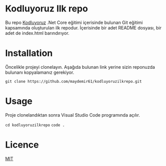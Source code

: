 # Kodluyoruz Ilk repo

Bu repo [Kodluyoruz](https://www.kodluyoruz.org/) .Net Core eğitimi içerisinde bulunan Git eğitimi kapsamında oluşturulan ilk repodur. İçerisinde bir adet README dosyası, bir adet de index.html barındırıyor.

# Installation

Öncelikle projeyi clonelayın. Aşağıda bulunan link yerine sizin reponuzda bulunanı kopyalamanız gerekiyor.

`git clone https://github.com/maydemir61/kodluyoruzilkrepo.git`

# Usage

Proje clonelandıktan sonra Visual Studio Code programında açılır.

`cd kodluyoruzilkrepo`
`code .`

# Licence

[MIT](https://choosealicense.com/licenses/mit/)

